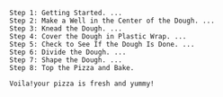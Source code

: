     Step 1: Getting Started. ...
    Step 2: Make a Well in the Center of the Dough. ...
    Step 3: Knead the Dough. ...
    Step 4: Cover the Dough in Plastic Wrap. ...
    Step 5: Check to See If the Dough Is Done. ...
    Step 6: Divide the Dough. ...
    Step 7: Shape the Dough. ...
    Step 8: Top the Pizza and Bake.
    
    Voila!your pizza is fresh and yummy!